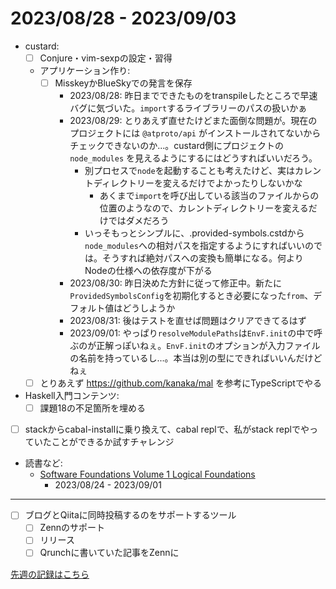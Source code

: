 # 2023/08/28 - 2023/09/03

- custard:
    - [ ] Conjure・vim-sexpの設定・習得
    - アプリケーション作り:
        - [ ] MisskeyかBlueSkyでの発言を保存
            - 2023/08/28: 昨日までできたものをtranspileしたところで早速バグに気づいた。`import`するライブラリーのパスの扱いかぁ
            - 2023/08/29: とりあえず直せたけどまた面倒な問題が。現在のプロジェクトには `@atproto/api` がインストールされてないからチェックできないのか...。custard側にプロジェクトの `node_modules` を見えるようにするにはどうすればいいだろう。
                - 別プロセスで`node`を起動することも考えたけど、実はカレントディレクトリーを変えるだけでよかったりしないかな
                    - あくまで`import`を呼び出している該当のファイルからの位置のようなので、カレントディレクトリーを変えるだけではダメだろう
                - いっそもっとシンプルに、.provided-symbols.cstdから`node_modules`への相対パスを指定するようにすればいいのでは。そうすれば絶対パスへの変換も簡単になる。何よりNodeの仕様への依存度が下がる
            - 2023/08/30: 昨日決めた方針に従って修正中。新たに`ProvidedSymbolsConfig`を初期化するとき必要になった`from`、デフォルト値はどうしようか
            - 2023/08/31: 後はテストを直せば問題はクリアできてるはず
            - 2023/09/01: やっぱり`resolveModulePaths`は`EnvF.init`の中で呼ぶのが正解っぽいねぇ。`EnvF.init`のオプションが入力ファイルの名前を持っているし...。本当は別の型にできればいいんだけどねぇ
    - [ ] とりあえず <https://github.com/kanaka/mal> を参考にTypeScriptでやる
- Haskell入門コンテンツ:
    - [ ] 課題18の不足箇所を埋める
- [ ] stackからcabal-installに乗り換えて、cabal replで、私がstack replでやっていたことができるか試すチャレンジ
- 読書など:
    - [Software Foundations Volume 1 Logical Foundations](https://softwarefoundations.cis.upenn.edu/lf-current/index.html)
        - 2023/08/24 - 2023/09/01

------

- [ ] ブログとQiitaに同時投稿するのをサポートするツール
    - [ ] Zennのサポート
    - [ ] リリース
    - [ ] Qrunchに書いていた記事をZennに

[先週の記録はこちら](https://github.com/igrep/daily-commits/blob/5cb04ef5cc392f49dbb10ece840f4dda2f6d5a3e/yesterday.md)
